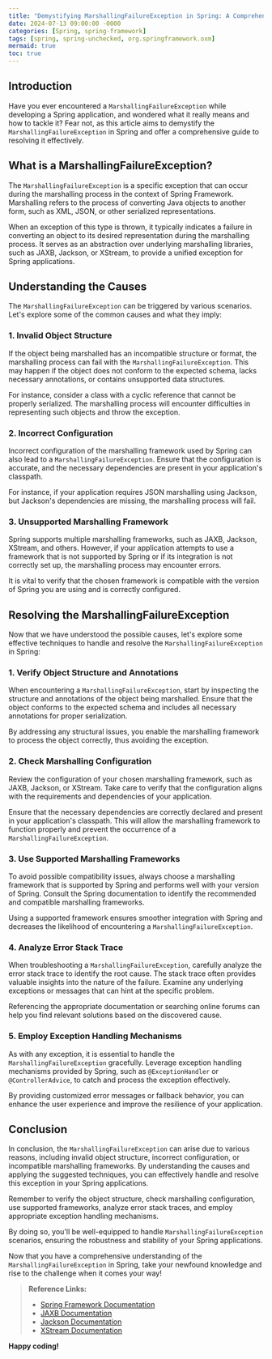 ```yaml
---
title: "Demystifying MarshallingFailureException in Spring: A Comprehensive Guide"
date: 2024-07-13 09:00:00 -0000
categories: [Spring, spring-framework]
tags: [spring, spring-unchecked, org.springframework.oxm]
mermaid: true
toc: true
---
```



## Introduction

Have you ever encountered a `MarshallingFailureException` while developing a Spring application, and wondered what it really means and how to tackle it? Fear not, as this article aims to demystify the `MarshallingFailureException` in Spring and offer a comprehensive guide to resolving it effectively.


## What is a MarshallingFailureException?

The `MarshallingFailureException` is a specific exception that can occur during the marshalling process in the context of Spring Framework. Marshalling refers to the process of converting Java objects to another form, such as XML, JSON, or other serialized representations.

When an exception of this type is thrown, it typically indicates a failure in converting an object to its desired representation during the marshalling process. It serves as an abstraction over underlying marshalling libraries, such as JAXB, Jackson, or XStream, to provide a unified exception for Spring applications.

## Understanding the Causes

The `MarshallingFailureException` can be triggered by various scenarios. Let's explore some of the common causes and what they imply:

### 1. Invalid Object Structure

If the object being marshalled has an incompatible structure or format, the marshalling process can fail with the `MarshallingFailureException`. This may happen if the object does not conform to the expected schema, lacks necessary annotations, or contains unsupported data structures.

For instance, consider a class with a cyclic reference that cannot be properly serialized. The marshalling process will encounter difficulties in representing such objects and throw the exception.

### 2. Incorrect Configuration

Incorrect configuration of the marshalling framework used by Spring can also lead to a `MarshallingFailureException`. Ensure that the configuration is accurate, and the necessary dependencies are present in your application's classpath.

For instance, if your application requires JSON marshalling using Jackson, but Jackson's dependencies are missing, the marshalling process will fail.

### 3. Unsupported Marshalling Framework

Spring supports multiple marshalling frameworks, such as JAXB, Jackson, XStream, and others. However, if your application attempts to use a framework that is not supported by Spring or if its integration is not correctly set up, the marshalling process may encounter errors.

It is vital to verify that the chosen framework is compatible with the version of Spring you are using and is correctly configured.

## Resolving the MarshallingFailureException

Now that we have understood the possible causes, let's explore some effective techniques to handle and resolve the `MarshallingFailureException` in Spring:

### 1. Verify Object Structure and Annotations

When encountering a `MarshallingFailureException`, start by inspecting the structure and annotations of the object being marshalled. Ensure that the object conforms to the expected schema and includes all necessary annotations for proper serialization.

By addressing any structural issues, you enable the marshalling framework to process the object correctly, thus avoiding the exception.

### 2. Check Marshalling Configuration

Review the configuration of your chosen marshalling framework, such as JAXB, Jackson, or XStream. Take care to verify that the configuration aligns with the requirements and dependencies of your application.

Ensure that the necessary dependencies are correctly declared and present in your application's classpath. This will allow the marshalling framework to function properly and prevent the occurrence of a `MarshallingFailureException`.

### 3. Use Supported Marshalling Frameworks

To avoid possible compatibility issues, always choose a marshalling framework that is supported by Spring and performs well with your version of Spring. Consult the Spring documentation to identify the recommended and compatible marshalling frameworks.

Using a supported framework ensures smoother integration with Spring and decreases the likelihood of encountering a `MarshallingFailureException`.

### 4. Analyze Error Stack Trace

When troubleshooting a `MarshallingFailureException`, carefully analyze the error stack trace to identify the root cause. The stack trace often provides valuable insights into the nature of the failure. Examine any underlying exceptions or messages that can hint at the specific problem.

Referencing the appropriate documentation or searching online forums can help you find relevant solutions based on the discovered cause.

### 5. Employ Exception Handling Mechanisms

As with any exception, it is essential to handle the `MarshallingFailureException` gracefully. Leverage exception handling mechanisms provided by Spring, such as `@ExceptionHandler` or `@ControllerAdvice`, to catch and process the exception effectively.

By providing customized error messages or fallback behavior, you can enhance the user experience and improve the resilience of your application.

## Conclusion

In conclusion, the `MarshallingFailureException` can arise due to various reasons, including invalid object structure, incorrect configuration, or incompatible marshalling frameworks. By understanding the causes and applying the suggested techniques, you can effectively handle and resolve this exception in your Spring applications.

Remember to verify the object structure, check marshalling configuration, use supported frameworks, analyze error stack traces, and employ appropriate exception handling mechanisms.

By doing so, you'll be well-equipped to handle `MarshallingFailureException` scenarios, ensuring the robustness and stability of your Spring applications.

Now that you have a comprehensive understanding of the `MarshallingFailureException` in Spring, take your newfound knowledge and rise to the challenge when it comes your way!

> **Reference Links:**
> - [Spring Framework Documentation](https://docs.spring.io)
> - [JAXB Documentation](https://docs.oracle.com/javaee/7/api/javax/xml/bind/JAXB.html)
> - [Jackson Documentation](https://github.com/FasterXML/jackson-docs)
> - [XStream Documentation](https://x-stream.github.io/tutorial.html)

**Happy coding!**
